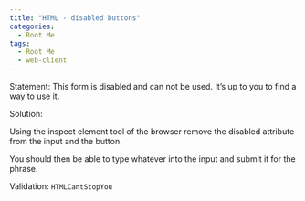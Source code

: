 ```yaml
---
title: "HTML - disabled buttons"
categories:
  - Root Me
tags:
  - Root Me
  - web-client
---
```


Statement:
This form is disabled and can not be used. It’s up to you to find a way to use it.


Solution: 

Using the inspect element tool of the browser remove the disabled attribute from the input and the button.

You should then be able to type whatever into the input and submit it for the phrase.


Validation: `HTMLCantStopYou`